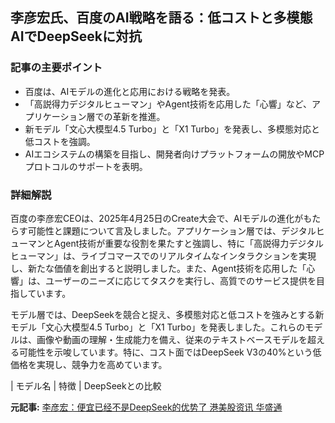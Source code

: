 ## 李彦宏氏、百度のAI戦略を語る：低コストと多模態AIでDeepSeekに対抗

### 記事の主要ポイント

* 百度は、AIモデルの進化と応用における戦略を発表。
* 「高説得力デジタルヒューマン」やAgent技術を応用した「心響」など、アプリケーション層での革新を推進。
* 新モデル「文心大模型4.5 Turbo」と「X1 Turbo」を発表し、多模態対応と低コストを強調。
* AIエコシステムの構築を目指し、開発者向けプラットフォームの開放やMCPプロトコルのサポートを表明。

### 詳細解説

百度の李彦宏CEOは、2025年4月25日のCreate大会で、AIモデルの進化がもたらす可能性と課題について言及しました。アプリケーション層では、デジタルヒューマンとAgent技術が重要な役割を果たすと強調し、特に「高説得力デジタルヒューマン」は、ライブコマースでのリアルタイムなインタラクションを実現し、新たな価値を創出すると説明しました。また、Agent技術を応用した「心響」は、ユーザーのニーズに応じてタスクを実行し、高質でのサービス提供を目指しています。

モデル層では、DeepSeekを競合と捉え、多模態対応と低コストを強みとする新モデル「文心大模型4.5 Turbo」と「X1 Turbo」を発表しました。これらのモデルは、画像や動画の理解・生成能力を備え、従来のテキストベースモデルを超える可能性を示唆しています。特に、コスト面ではDeepSeek V3の40%という低価格を実現し、競争力を高めています。

| モデル名 | 特徴 | DeepSeekとの比較 

**元記事:** [李彦宏：便宜已经不是DeepSeek的优势了 港美股资讯 华盛通](https://www.hstong.com/news/detail/25042521350945615)